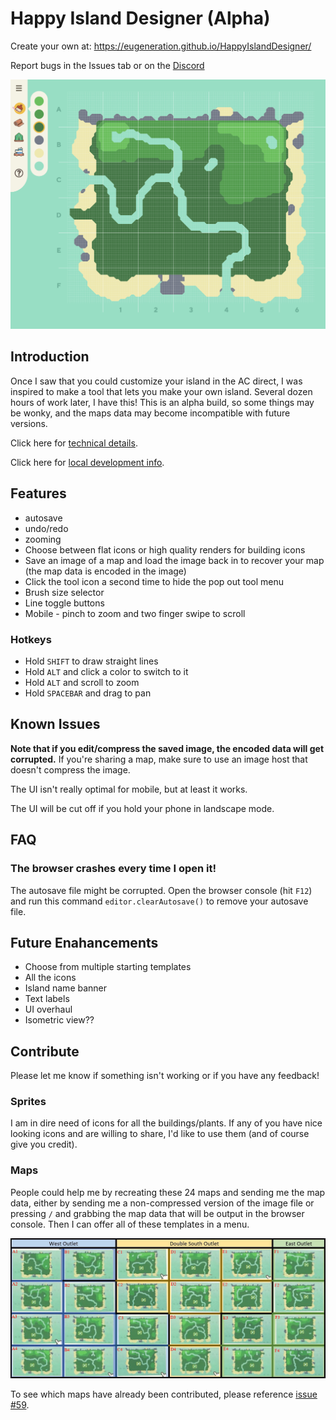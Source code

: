 # Happy Island Designer (Alpha)

Create your own at:
https://eugeneration.github.io/HappyIslandDesigner/

Report bugs in the Issues tab or on the [Discord](https://discord.gg/EtaqD5H)

![screenshot](thumbnail.png)

## Introduction

Once I saw that you could customize your island in the AC direct, I was inspired to make a tool that lets you make your own island. Several dozen hours of work later, I have this! This is an alpha build, so some things may be wonky, and the maps data may become incompatible with future versions.

Click here for [technical details](/docs/README-technical.md).

Click here for [local development info](/docs/README-localdev.md).

## Features

* autosave
* undo/redo
* zooming
* Choose between flat icons or high quality renders for building icons
* Save an image of a map and load the image back in to recover your map (the map data is encoded in the image)
* Click the tool icon a second time to hide the pop out tool menu
* Brush size selector
* Line toggle buttons
* Mobile - pinch to zoom and two finger swipe to scroll

### Hotkeys

* Hold `SHIFT` to draw straight lines
* Hold `ALT` and click a color to switch to it
* Hold `ALT` and scroll to zoom
* Hold `SPACEBAR` and drag to pan

## Known Issues

**Note that if you edit/compress the saved image, the encoded data will get corrupted.** If you're sharing a map, make sure to use an image host that doesn't compress the image.

The UI isn't really optimal for mobile, but at least it works.

The UI will be cut off if you hold your phone in landscape mode.

## FAQ

### The browser crashes every time I open it!

The autosave file might be corrupted. Open the browser console (hit `F12`) and run this command `editor.clearAutosave()` to remove your autosave file.

## Future Enahancements

* Choose from multiple starting templates
* All the icons
* Island name banner
* Text labels
* UI overhaul
* Isometric view??

## Contribute

Please let me know if something isn't working or if you have any feedback!

### Sprites

I am in dire need of icons for all the buildings/plants. If any of you have nice looking icons and are willing to share, I'd like to use them (and of course give you credit).

### Maps

People could help me by recreating these 24 maps and sending me the map data, either by sending me a non-compressed version of the image file or pressing `/` and grabbing the map data that will be output in the browser console. Then I can offer all of these templates in a menu.

![base maps](/docs/base-nh-maps.png)

To see which maps have already been contributed, please reference [issue #59](https://github.com/eugeneration/HappyIslandDesigner/issues/59).
